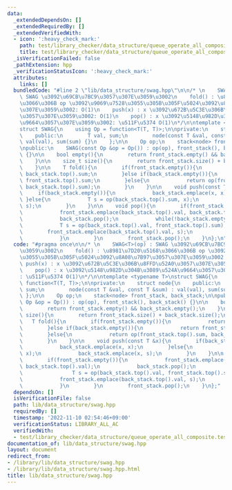 ```yaml
---
data:
  _extendedDependsOn: []
  _extendedRequiredBy: []
  _extendedVerifiedWith:
  - icon: ':heavy_check_mark:'
    path: test/library_checker/data_structure/queue_operate_all_composite.test.cpp
    title: test/library_checker/data_structure/queue_operate_all_composite.test.cpp
  _isVerificationFailed: false
  _pathExtension: hpp
  _verificationStatusIcon: ':heavy_check_mark:'
  attributes:
    links: []
  bundledCode: "#line 2 \"lib/data_structure/swag.hpp\"\n\n/* \n    SWAG<T>(op) :\
    \ SWAG \u3092\u69CB\u7BC9\u3057\u307E\u3059\u3002\n    fold() : \u8981\u7D20\u5168\
    \u3066\u306B op \u3092\u9069\u7528\u3055\u305B\u305F\u5024\u3092\u8A08\u7B97\u3057\
    \u307E\u3059\u3002: O(1)\n    push(x) : x \u3092\u672B\u5C3E\u306B\u8FFD\u52A0\
    \u3057\u307E\u3059\u3002: O(1)\n    pop() : x \u3092\u5148\u982D\u304B\u3089\u524A\
    \u9664\u3057\u307E\u3059\u3002: \u511F\u5374 O(1)\n*/\n\ntemplate <typename T>\n\
    struct SWAG{\n    using Op = function<T(T, T)>;\n\nprivate:\n    struct node{\n\
    \    public:\n        T val, sum;\n        node(const T &val, const T &sum) :\
    \ val(val), sum(sum) {}\n    };\n\n    Op op;\n    stack<node> front_stack, back_stack;\n\
    \npublic:\n    SWAG(const Op &op = Op()) : op(op), front_stack(), back_stack()\
    \ {}\n\n    bool empty(){\n        return front_stack.empty() && back_stack.empty();\n\
    \    }\n\n    size_t size(){\n        return front_stack.size() + back_stack.size();\n\
    \    }\n\n    T fold(){\n        if(front_stack.empty()){\n            return\
    \ back_stack.top().sum;\n        }else if(back_stack.empty()){\n            return\
    \ front_stack.top().sum;\n        }else{\n            return op(front_stack.top().sum,\
    \ back_stack.top().sum);\n        }\n    }\n\n    void push(const T &x){\n   \
    \     if(back_stack.empty()){\n            back_stack.emplace(x, x);\n       \
    \ }else{\n            T s = op(back_stack.top().sum, x);\n            back_stack.emplace(x,\
    \ s);\n        }\n    }\n\n    void pop(){\n        if(front_stack.empty()){\n\
    \            front_stack.emplace(back_stack.top().val, back_stack.top().val);\n\
    \            back_stack.pop();\n            while(!back_stack.empty()){\n    \
    \            T s = op(back_stack.top().val, front_stack.top().sum);\n        \
    \        front_stack.emplace(back_stack.top().val, s);\n                back_stack.pop();\n\
    \            }\n        }\n        front_stack.pop();\n    }\n};\n"
  code: "#pragma once\n\n/* \n    SWAG<T>(op) : SWAG \u3092\u69CB\u7BC9\u3057\u307E\
    \u3059\u3002\n    fold() : \u8981\u7D20\u5168\u3066\u306B op \u3092\u9069\u7528\
    \u3055\u305B\u305F\u5024\u3092\u8A08\u7B97\u3057\u307E\u3059\u3002: O(1)\n   \
    \ push(x) : x \u3092\u672B\u5C3E\u306B\u8FFD\u52A0\u3057\u307E\u3059\u3002: O(1)\n\
    \    pop() : x \u3092\u5148\u982D\u304B\u3089\u524A\u9664\u3057\u307E\u3059\u3002\
    : \u511F\u5374 O(1)\n*/\n\ntemplate <typename T>\nstruct SWAG{\n    using Op =\
    \ function<T(T, T)>;\n\nprivate:\n    struct node{\n    public:\n        T val,\
    \ sum;\n        node(const T &val, const T &sum) : val(val), sum(sum) {}\n   \
    \ };\n\n    Op op;\n    stack<node> front_stack, back_stack;\n\npublic:\n    SWAG(const\
    \ Op &op = Op()) : op(op), front_stack(), back_stack() {}\n\n    bool empty(){\n\
    \        return front_stack.empty() && back_stack.empty();\n    }\n\n    size_t\
    \ size(){\n        return front_stack.size() + back_stack.size();\n    }\n\n \
    \   T fold(){\n        if(front_stack.empty()){\n            return back_stack.top().sum;\n\
    \        }else if(back_stack.empty()){\n            return front_stack.top().sum;\n\
    \        }else{\n            return op(front_stack.top().sum, back_stack.top().sum);\n\
    \        }\n    }\n\n    void push(const T &x){\n        if(back_stack.empty()){\n\
    \            back_stack.emplace(x, x);\n        }else{\n            T s = op(back_stack.top().sum,\
    \ x);\n            back_stack.emplace(x, s);\n        }\n    }\n\n    void pop(){\n\
    \        if(front_stack.empty()){\n            front_stack.emplace(back_stack.top().val,\
    \ back_stack.top().val);\n            back_stack.pop();\n            while(!back_stack.empty()){\n\
    \                T s = op(back_stack.top().val, front_stack.top().sum);\n    \
    \            front_stack.emplace(back_stack.top().val, s);\n                back_stack.pop();\n\
    \            }\n        }\n        front_stack.pop();\n    }\n};"
  dependsOn: []
  isVerificationFile: false
  path: lib/data_structure/swag.hpp
  requiredBy: []
  timestamp: '2022-11-10 02:54:46+09:00'
  verificationStatus: LIBRARY_ALL_AC
  verifiedWith:
  - test/library_checker/data_structure/queue_operate_all_composite.test.cpp
documentation_of: lib/data_structure/swag.hpp
layout: document
redirect_from:
- /library/lib/data_structure/swag.hpp
- /library/lib/data_structure/swag.hpp.html
title: lib/data_structure/swag.hpp
---
```


